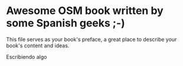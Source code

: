 # Awesome OSM book written by some Spanish geeks ;-\)

This file serves as your book's preface, a great place to describe your book's content and ideas.



Escribiendo algo

